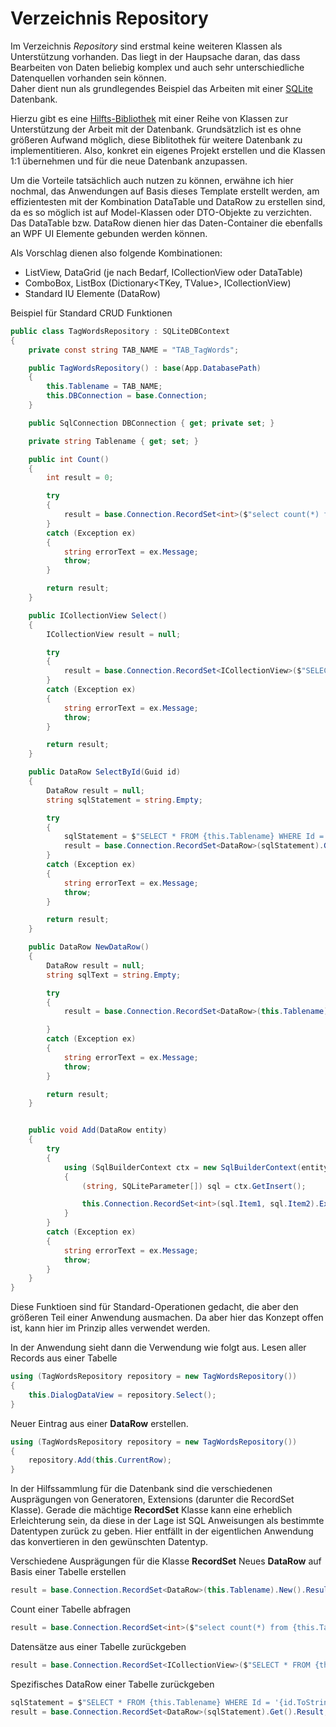 ﻿# Verzeichnis Repository

Im Verzeichnis *Repository* sind erstmal keine weiteren Klassen als Unterstützung vorhanden. Das liegt in der Haupsache daran, das dass Bearbeiten von Daten beliebig komplex und auch sehr unterschiedliche Datenquellen vorhanden sein können.</br>
Daher dient nun als grundlegendes Beispiel das Arbeiten mit einer [SQLite](https://sqlite.org/) Datenbank.

Hierzu gibt es eine [Hilfts-Bibliothek](https://github.com/GerhardAhrens/ModernUILibrary/tree/master/ModernSQLite) mit einer Reihe von Klassen zur Unterstützung der Arbeit mit der Datenbank. Grundsätzlich ist es ohne größeren Aufwand möglich, diese Biblitothek für weitere Datenbank zu implementitieren.
Also, konkret ein eigenes Projekt erstellen und die Klassen 1:1 übernehmen und für die neue Datenbank anzupassen.

Um die Vorteile tatsächlich auch nutzen zu können, erwähne ich hier nochmal, das Anwendungen auf Basis dieses Template erstellt werden, am effizientesten mit der Kombination DataTable und DataRow zu erstellen sind, da es so möglich ist auf Model-Klassen oder DTO-Objekte zu verzichten. Das DataTable bzw. DataRow dienen hier das Daten-Container die ebenfalls an WPF UI Elemente gebunden werden können.

Als Vorschlag dienen also folgende Kombinationen:
- ListView, DataGrid (je nach Bedarf, ICollectionView oder DataTable)
- ComboBox, ListBox (Dictionary<TKey, TValue>, ICollectionView)
- Standard IU Elemente (DataRow)

Beispiel für Standard CRUD Funktionen
```csharp
public class TagWordsRepository : SQLiteDBContext
{
    private const string TAB_NAME = "TAB_TagWords";

    public TagWordsRepository() : base(App.DatabasePath)
    {
        this.Tablename = TAB_NAME;
        this.DBConnection = base.Connection;
    }

    public SqlConnection DBConnection { get; private set; }

    private string Tablename { get; set; }

    public int Count()
    {
        int result = 0;

        try
        {
            result = base.Connection.RecordSet<int>($"select count(*) from {this.Tablename}").Get().Result;
        }
        catch (Exception ex)
        {
            string errorText = ex.Message;
            throw;
        }

        return result;
    }

    public ICollectionView Select()
    {
        ICollectionView result = null;

        try
        {
            result = base.Connection.RecordSet<ICollectionView>($"SELECT * FROM {this.Tablename}").Get().Result;
        }
        catch (Exception ex)
        {
            string errorText = ex.Message;
            throw;
        }

        return result;
    }

    public DataRow SelectById(Guid id)
    {
        DataRow result = null;
        string sqlStatement = string.Empty;

        try
        {
            sqlStatement = $"SELECT * FROM {this.Tablename} WHERE Id = '{id.ToString()}'";
            result = base.Connection.RecordSet<DataRow>(sqlStatement).Get().Result;
        }
        catch (Exception ex)
        {
            string errorText = ex.Message;
            throw;
        }

        return result;
    }

    public DataRow NewDataRow()
    {
        DataRow result = null;
        string sqlText = string.Empty;

        try
        {
            result = base.Connection.RecordSet<DataRow>(this.Tablename).New().Result;

        }
        catch (Exception ex)
        {
            string errorText = ex.Message;
            throw;
        }

        return result;
    }


    public void Add(DataRow entity)
    {
        try
        {
            using (SqlBuilderContext ctx = new SqlBuilderContext(entity))
            {
                (string, SQLiteParameter[]) sql = ctx.GetInsert();

                this.Connection.RecordSet<int>(sql.Item1, sql.Item2).Execute();
            }
        }
        catch (Exception ex)
        {
            string errorText = ex.Message;
            throw;
        }
    }
}
```

Diese Funktioen sind für Standard-Operationen gedacht, die aber den größeren Teil einer Anwendung ausmachen. Da aber hier das Konzept offen ist, kann hier im Prinzip alles verwendet werden.

In der Anwendung sieht dann die Verwendung wie folgt aus. Lesen aller Records aus einer Tabelle
```csharp
using (TagWordsRepository repository = new TagWordsRepository())
{
    this.DialogDataView = repository.Select();
}
```

Neuer Eintrag aus einer **DataRow** erstellen.
```csharp
using (TagWordsRepository repository = new TagWordsRepository())
{
    repository.Add(this.CurrentRow);
}
```

In der Hilfssammlung für die Datenbank sind die verschiedenen Ausprägungen von Generatoren, Extensions (darunter die RecordSet Klasse).
Gerade die mächtige **RecordSet** Klasse kann eine erheblich Erleichterung sein, da diese in der Lage ist SQL Anweisungen als bestimmte Datentypen zurück zu geben. Hier entfällt in der eigentlichen Anwendung das konvertieren in den gewünschten Datentyp.

Verschiedene Ausprägungen für die Klasse **RecordSet**
Neues **DataRow** auf Basis einer Tabelle erstellen
```csharp
result = base.Connection.RecordSet<DataRow>(this.Tablename).New().Result;
```

Count einer Tabelle abfragen
```csharp
result = base.Connection.RecordSet<int>($"select count(*) from {this.Tablename}").Get().Result;
```

Datensätze aus einer Tabelle zurückgeben
```csharp
result = base.Connection.RecordSet<ICollectionView>($"SELECT * FROM {this.Tablename}").Get().Result;
```

Spezifisches DataRow einer Tabelle zurückgeben
```csharp
sqlStatement = $"SELECT * FROM {this.Tablename} WHERE Id = '{id.ToString()}'";
result = base.Connection.RecordSet<DataRow>(sqlStatement).Get().Result;
```
